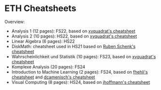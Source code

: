 # ETH Cheatsheets

Overview:

- Analysis 1 (12 pages): FS22, based on [xyquadrat's cheatsheet](https://github.com/XYQuadrat/eth-cheatsheets)
- Analysis 2 (10 pages): HS22, based on [xyquadrat's cheatsheet](https://github.com/XYQuadrat/eth-cheatsheets)
- Linear Algebra (6 pages): HS22
- DiskMath: cheatsheet used in HS21 based on [Ruben Schenk's cheatsheet](https://n.ethz.ch/~rschenk/pdfs/summaries/first-year-courses/Diskrete_Mathematik_ExamCheatsheet_HS19.pdf)
- Wahrscheinlichkeit und Statistik (10 pages): FS23, based on [xyquadrat's cheatsheet](https://github.com/XYQuadrat/eth-cheatsheets)
- Komplexe Analysis (20 pages): FS24
- Introduction to Machine Learning (2 pages): FS24, based on [fhehli's cheatsheet](https://github.com/fhehli/iml-cheatsheet) and [dcamenisch's cheatsheet](https://github.com/dcamenisch/iml-cheatsheet)
- Visual Computing (8 pages): HS24, based on [jhoffmann's cheatsheet](https://typst.app/project/ruyA4kPNzRyNmyu3MZqxny)

